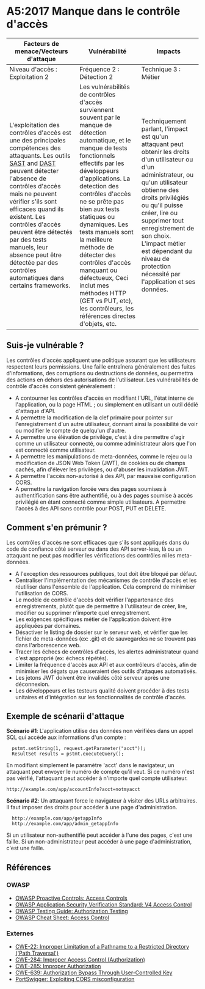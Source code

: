 # A5:2017 Manque dans le contrôle d'accès

| Facteurs de menace/Vecteurs d'attaque | Vulnérabilité  | Impacts |
| -- | -- | -- |
| Niveau d'accès : Exploitation 2 | Fréquence 2 : Détection 2 | Technique 3 : Métier |
| L'exploitation des contrôles d'accès est une des principales compétences des attaquants. Les outils [SAST](https://www.owasp.org/index.php/Source_Code_Analysis_Tools) and [DAST](https://www.owasp.org/index.php/Category:Vulnerability_Scanning_Tools) peuvent détecter l'absence de contrôles d'accès mais ne peuvent vérifier s'ils sont efficaces quand ils existent. Les contrôles d'accès peuvent être détectés par des tests manuels, leur absence peut être détectée par des contrôles automatiques dans certains frameworks. | Les vulnérabilités de contrôles d'accès surviennent souvent par le manque de détection automatique, et le manque de tests fonctionnels effectifs par les développeurs d'applications. La detection des contrôles d'accès ne se prête pas bien aux tests statiques ou dynamiques. Les tests manuels sont la meilleure méthode de détecter des contrôles d'accès manquant ou défectueux, Ceci inclut mes méthodes HTTP (GET vs PUT, etc), les contrôleurs, les références directes d'objets, etc. | Techniquement parlant, l'impact est qu'un attaquant peut obtenir les droits d'un utilisateur ou d'un administrateur, ou qu'un utilisateur obtienne des droits privilégiés ou qu'il puisse créer, lire ou supprimer tout enregistrement de son choix. L'impact métier est dépendant du niveau de protection nécessité par l'application et ses données. |

## Suis-je vulnérable ?

Les contrôles d'accès appliquent une politique assurant que les utilisateurs respectent leurs permissions. Une faille entraînera généralement des fuites d'informations, des corruptions ou destructions de données, ou permettra des actions en dehors des autorisations de l'utilisateur. Les vulnérabilités de contrôle d'accès consistent généralement :

* A contourner les contrôles d'accès en modifiant l'URL, l'état interne de l'application, ou la page HTML ; ou simplement en utilisant un outil dédié d'attaque d'API.
* A permettre la modification de la clef primaire pour pointer sur l'enregistrement d'un autre utilisateur, donnant ainsi la possibilité de voir ou modifier le compte de quelqu'un d'autre.
* A permettre une élévation de privilège, c'est à dire permettre d'agir comme un utilisateur connecté, ou comme administrateur alors que l'on est connecté comme utilisateur.
* A permettre les manipulations de meta-données, comme le rejeu ou la modification de JSON Web Token (JWT), de cookies ou de champs cachés, afin d'élever les privilèges, ou d'abuser les invalidation JWT.
* A permettre l'accès non-autorisé à des API, par mauvaise configuration CORS.
* A permettre la navigation forcée vers des pages soumises à authentification sans être authentifié, ou à des pages soumise à accès privilégié en étant connecté comme simple utilisateurs. A permettre l'accès à des API sans contrôle pour POST, PUT et DELETE.

## Comment s'en prémunir ?

Les contrôles d'accès ne sont efficaces que s'ils sont appliqués dans du code de confiance côté serveur ou dans des API server-less, là ou un attaquant ne peut pas modifier les vérifications des contrôles ni les meta-données.

* A l'exception des ressources publiques, tout doit être bloqué par défaut.
* Centraliser l'implémentation des mécanismes de contrôle d'accès et les réutiliser dans l'ensemble de l'application. Cela comprend de minimiser l'utilisation de CORS.
* Le modèle de contrôle d'accès doit vérifier l'appartenance des enregistrements, plutôt que de permettre à l'utilisateur de créer, lire, modifier ou supprimer n'importe quel enregistrement.
* Les exigences spécifiques métier de l'application doivent être appliquées par domaines.
* Désactiver le listing de dossier sur le serveur web, et vérifier que les fichier de meta-données (ex: .git) et de sauvegardes ne se trouvent pas dans l'arborescence web.
* Tracer les échecs de contrôles d'accès, les alertes administrateur quand c'est approprié (ex: échecs répétés).
* Limiter la fréquence d'accès aux API et aux contrôleurs d'accès, afin de minimiser les dégats que causeraient des outils d'attaques automatisés.
* Les jetons JWT doivent être invalidés côté serveur après une déconnexion.
* Les développeurs et les testeurs qualité doivent procéder à des tests unitaires et d'intégration sur les fonctionnalités de contrôle d'accès.

## Exemple de scénarii d'attaque

**Scénario #1**: L'application utilise des données non vérifiées dans un appel SQL qui accède aux informations d'un compte :

```
  pstmt.setString(1, request.getParameter("acct"));
  ResultSet results = pstmt.executeQuery();
```

En modifiant simplement le paramètre 'acct' dans le navigateur, un attaquant peut envoyer le numéro de compte qu'il veut. Si ce numéro n'est pas vérifié, l'attaquant peut accéder à n'importe quel compte utilisateur.

`http://example.com/app/accountInfo?acct=notmyacct`

**Scénario #2**: Un attaquant force le navigateur à visiter des URLs arbitraires. Il faut imposer des droits pour accéder à une page d'administration.

```
  http://example.com/app/getappInfo
  http://example.com/app/admin_getappInfo
```

Si un utilisateur non-authentifié peut accéder à l'une des pages, c'est une faille. Si un non-administrateur peut accéder à une page d'administration, c'est une faille.

## Références

### OWASP

* [OWASP Proactive Controls: Access Controls](https://www.owasp.org/index.php/OWASP_Proactive_Controls#6:_Implement_Access_Controls)
* [OWASP Application Security Verification Standard: V4 Access Control](https://www.owasp.org/index.php/Category:OWASP_Application_Security_Verification_Standard_Project#tab=Home)
* [OWASP Testing Guide: Authorization Testing](https://www.owasp.org/index.php/Testing_for_Authorization)
* [OWASP Cheat Sheet: Access Control](https://www.owasp.org/index.php/Access_Control_Cheat_Sheet)

### Externes

* [CWE-22: Improper Limitation of a Pathname to a Restricted Directory ('Path Traversal')](https://cwe.mitre.org/data/definitions/22.html)
* [CWE-284: Improper Access Control (Authorization)](https://cwe.mitre.org/data/definitions/284.html)
* [CWE-285: Improper Authorization](https://cwe.mitre.org/data/definitions/285.html)
* [CWE-639: Authorization Bypass Through User-Controlled Key](https://cwe.mitre.org/data/definitions/639.html)
* [PortSwigger: Exploiting CORS misconfiguration](https://portswigger.net/blog/exploiting-cors-misconfigurations-for-bitcoins-and-bounties)
